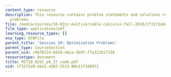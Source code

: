 ```yaml
---
content_type: resource
description: This resource contains problem statements and solutions related to optimization
  problems.
file: /media/courses/18-02sc-multivariable-calculus-fall-2010/1f31f2e8eba1ad83251380e11f108971_MIT18_02SC_pb_27_comb.pdf
file_type: application/pdf
learning_resource_types: []
ocw_type: OCWFile
parent_title: 'Session 28: Optimization Problems'
parent_type: CourseSection
parent_uid: c9676214-b810-ddca-3b9f-f7a223b17158
resourcetype: Document
title: MIT18_02SC_pb_27_comb.pdf
uid: 1f31f2e8-eba1-ad83-2513-80e11f108971
---
```

